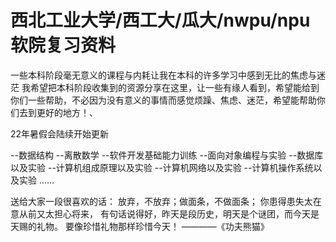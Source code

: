 # 西北工业大学/西工大/瓜大/nwpu/npu软院复习资料
一些本科阶段毫无意义的课程与内耗让我在本科的许多学习中感到无比的焦虑与迷茫
我希望把本科阶段收集到的资源分享在这里，让一些有缘人看到，希望能给到你们一些帮助，不必因为没有意义的事情而感觉烦躁、焦虑、迷茫，希望能帮助你们去到更好的地方！、

22年暑假会陆续开始更新

--数据结构
--离散数学
--软件开发基础能力训练
--面向对象编程与实验
--数据库以及实验
--计算机组成原理以及实验
--计算机网络以及实验
--计算机操作系统以及实验
......
























送给大家一段很喜欢的话：
放弃，不放弃；做面条，不做面条；
你患得患失太在意从前又太担心将来，
有句话说得好，昨天是段历史，明天是个谜团，而今天是天赐的礼物。
要像珍惜礼物那样珍惜今天！
              ————《功夫熊猫》
          
